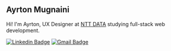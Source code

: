 ## Ayrton Mugnaini

Hi! I'm Ayrton, UX Designer at [NTT DATA](https://br.nttdata.com/) studying full-stack web development.

[![Linkedin Badge](https://img.shields.io/badge/-Ayrton%20Mugnaini-959da5?style=flat-square&logo=Linkedin&logoColor=white&link=https://www.linkedin.com/in/ayrtonmugnaini/)](https://www.linkedin.com/in/ayrtonmugnaini/)
[![Gmail Badge](https://img.shields.io/badge/-amugnaini@outlook.com-959da5?style=flat-square&logo=mail-dot-ru&logoColor=white&link=mailto:amugnaini@outlook.com)](mailto:amugnaini@outlook.com)

<!--
**yrto/yrto** is a ✨ _special_ ✨ repository because its `README.md` (this file) appears on your GitHub profile.

Here are some ideas to get you started:

- 🔭 I’m currently working on ...
- 🌱 I’m currently learning ...
- 👯 I’m looking to collaborate on ...
- 🤔 I’m looking for help with ...
- 💬 Ask me about ...
- 📫 How to reach me: ...
- 😄 Pronouns: ...
- ⚡ Fun fact: ...
-->
